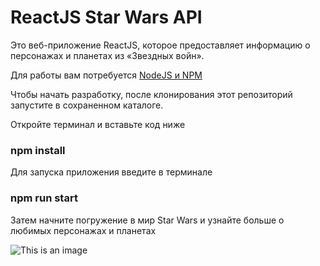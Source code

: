 # ReactJS Star Wars API

Это веб-приложение ReactJS, которое предоставляет информацию о персонажах и планетах из «Звездных войн».

Для работы вам потребуется [NodeJS и NPM](https://nodejs.org/ru/)

Чтобы начать разработку, после клонирования этот репозиторий запустите в сохраненном каталоге.

Откройте терминал и вставьте код ниже

### **npm install**

Для запуска приложения введите в терминале

### **npm run start**

Затем начните погружение в мир Star Wars и узнайте больше о любимых персонажах и планетах

![This is an image](https://img1.goodfon.ru/wallpaper/nbig/1/da/star-wars-zvezdnye-voyny-3891.jpg)
